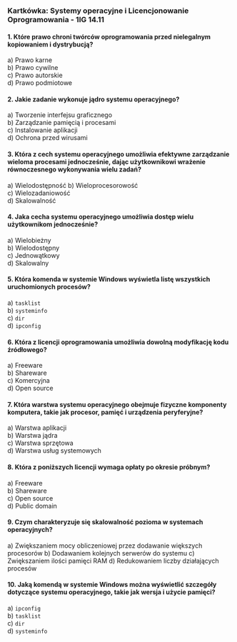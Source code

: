 
### Kartkówka: Systemy operacyjne i Licencjonowanie Oprogramowania - 1IG 14.11

#### 1. Które prawo chroni twórców oprogramowania przed nielegalnym kopiowaniem i dystrybucją?  
a) Prawo karne  
b) Prawo cywilne  
c) Prawo autorskie  
d) Prawo podmiotowe

#### 2. Jakie zadanie wykonuje jądro systemu operacyjnego?  
a) Tworzenie interfejsu graficznego  
b) Zarządzanie pamięcią i procesami  
c) Instalowanie aplikacji  
d) Ochrona przed wirusami

#### 3. Która z cech systemu operacyjnego umożliwia efektywne zarządzanie wieloma procesami jednocześnie, dając użytkownikowi wrażenie równoczesnego wykonywania wielu zadań?  
a) Wielodostępność
b) Wieloprocesorowość  
c) Wielozadaniowość  
d) Skalowalność

#### 4. Jaka cecha systemu operacyjnego umożliwia dostęp wielu użytkownikom jednocześnie?  
a) Wielobieżny  
b) Wielodostępny  
c) Jednowątkowy  
d) Skalowalny

#### 5. Która komenda w systemie Windows wyświetla listę wszystkich uruchomionych procesów?  
a) `tasklist`  
b) `systeminfo`  
c) `dir`  
d) `ipconfig`

#### 6. Która z licencji oprogramowania umożliwia dowolną modyfikację kodu źródłowego?  
a) Freeware  
b) Shareware  
c) Komercyjna  
d) Open source

#### 7. Która warstwa systemu operacyjnego obejmuje fizyczne komponenty komputera, takie jak procesor, pamięć i urządzenia peryferyjne?  
a) Warstwa aplikacji  
b) Warstwa jądra  
c) Warstwa sprzętowa  
d) Warstwa usług systemowych

#### 8. Która z poniższych licencji wymaga opłaty po okresie próbnym?  
a) Freeware  
b) Shareware  
c) Open source  
d) Public domain

#### 9. Czym charakteryzuje się skalowalność pozioma w systemach operacyjnych?
a) Zwiększaniem mocy obliczeniowej przez dodawanie większych procesorów
b) Dodawaniem kolejnych serwerów do systemu
c) Zwiększaniem ilości pamięci RAM
d) Redukowaniem liczby działających procesów

#### 10. Jaką komendą w systemie Windows można wyświetlić szczegóły dotyczące systemu operacyjnego, takie jak wersja i użycie pamięci?  
a) `ipconfig`  
b) `tasklist`  
c) `dir`  
d) `systeminfo`

